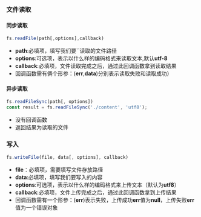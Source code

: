 <a name="DehTm"></a>
### 文件读取
<a name="UEZFU"></a>
#### 同步读取
```javascript
fs.readFile(path[,options],callback)
```

- **path**:必填项，填写我们要``读取的文件路径
- **options**:可选项，表示以什么样的编码格式来读取文本,默认**utf-8**
- **callback**:必填项，文件读取完成之后，通过此回调函数拿到读取结果
- 回调函数需有俩个形参：(**err**,**data**)分别表示读取失败和读取成功）
<a name="mdEaD"></a>
#### 异步读取
```javascript
fs.readFileSync(path[, options])
const result = fs.readFileSync('./content', 'utf8');
```

- 没有回调函数
- 返回结果为读取的文件
<a name="AdfRk"></a>
### 写入
```javascript
fs.writeFile(file, data[, options], callback)
```

- **file**：必填项，需要填写文件存放路径
- **data**:必填项，填写我们要写入的内容
- **options**:可选项，表示以什么样的编码格式来上传文本（默认为**utf8**）
- **callback**:必填项，文件上传完成之后，通过此回调函数拿到上传结果
- 回调函数需有一个形参：(**err**)表示失败，上传成功**err**值为**null**，上传失败**err**值为一个错误对象
